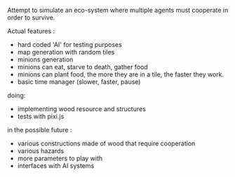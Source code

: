 Attempt to simulate an eco-system where multiple agents must cooperate in order to survive.

Actual features :
- hard coded 'AI' for testing purposes
- map generation with random tiles
- minions generation
- minions can eat, starve to death, gather food
- minions can plant food, the more they are in a tile, the faster they work.
- basic time manager (slower, faster, pause)

doing:
- implementing wood resource and structures
- tests with pixi.js

in the possible future :
- various constructions made of wood that require cooperation
- various hazards
- more parameters to play with
- interfaces with AI systems